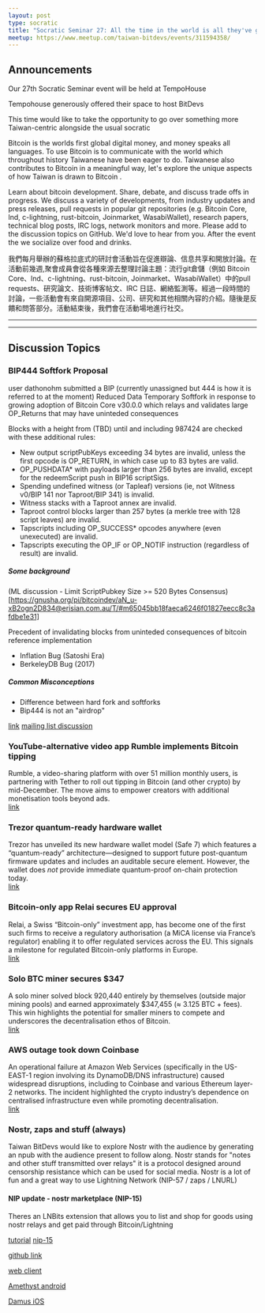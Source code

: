 ```yaml
---
layout: post
type: socratic
title: "Socratic Seminar 27: All the time in the world is all they've got"
meetup: https://www.meetup.com/taiwan-bitdevs/events/311594358/
---
```


## Announcements

Our 27th Socratic Seminar event will be held at TempoHouse

Tempohouse generously offered their space to host BitDevs

This time would like to take the opportunity to go over something more Taiwan-centric alongside the usual socratic

Bitcoin is the worlds first global digital money, and money speaks all languages. To use Bitcoin is to communicate with the world which throughout history Taiwanese have been eager to do. Taiwanese also contributes to Bitcoin in a meaningful way, let's explore the unique aspects of how Taiwan is drawn to Bitcoin .

Learn about bitcoin development. Share, debate, and discuss trade offs in progress. We discuss a variety of developments, from industry updates and press releases, pull requests in popular git repositories (e.g. Bitcoin Core, lnd, c-lightning, rust-bitcoin, Joinmarket, WasabiWallet), research papers, technical blog posts, IRC logs, network monitors and more. Please add to the discussion topics on GitHub. We'd love to hear from you. After the event the we socialize over food and drinks.

我們每月舉辦的蘇格拉底式的研討會活動旨在促進辯論、信息共享和開放討論。在活動前幾週,聚會成員會從各種來源去整理討論主題：流行git倉儲（例如 Bitcoin Core、lnd、c-lightning、rust-bitcoin, Joinmarket、WasabiWallet）中的pull requests、研究論文、技術博客帖文、IRC 日誌、網絡監測等。經過一段時間的討論，一些活動會有來自開源項目、公司、研究和其他相關內容的介紹。隨後是反饋和問答部分。活動結束後，我們會在活動場地進行社交。

---
---

## Discussion Topics

### BIP444 Softfork Proposal
user dathonohm submitted a BIP (currently unassigned but 444 is how it is referred to at the moment) Reduced Data Temporary Softfork in response to growing adoption of Bitcoin Core v30.0.0 which relays and validates large OP_Returns that may have uninteded consequences

Blocks with a height from (TBD) until and including 987424 are checked with these additional rules:

* New output scriptPubKeys exceeding 34 bytes are invalid, unless the first opcode is OP_RETURN, in which case up to 83 bytes are valid.
* OP_PUSHDATA* with payloads larger than 256 bytes are invalid, except for the redeemScript push in BIP16 scriptSigs.
* Spending undefined witness (or Tapleaf) versions (ie, not Witness v0/BIP 141 nor Taproot/BIP 341) is invalid.
* Witness stacks with a Taproot annex are invalid.
* Taproot control blocks larger than 257 bytes (a merkle tree with 128 script leaves) are invalid.
* Tapscripts including OP_SUCCESS* opcodes anywhere (even unexecuted) are invalid.
* Tapscripts executing the OP_IF or OP_NOTIF instruction (regardless of result) are invalid.

##### Some background
(ML discussion - Limit ScriptPubkey Size >= 520 Bytes Consensus)[https://gnusha.org/pi/bitcoindev/aN_u-xB2ogn2D834@erisian.com.au/T/#m65045bb18faeca6246f01827eecc8c3afdbe1e31]

Precedent of invalidating blocks from uninteded consequences of bitcoin reference implementation
* Inflation Bug (Satoshi Era)
* BerkeleyDB Bug (2017)

##### Common Misconceptions
* Difference between hard fork and softforks
* Bip444 is not an "airdrop"

[link](https://github.com/bitcoin/bips/pull/2017)
[mailing list discussion](https://groups.google.com/g/bitcoindev/c/nOZim6FbuF8)

### YouTube-alternative video app Rumble implements Bitcoin tipping
Rumble, a video-sharing platform with over 51 million monthly users, is partnering with Tether to roll out tipping in Bitcoin (and other crypto) by mid-December. The move aims to empower creators with additional monetisation tools beyond ads.  
[link](https://beincrypto.com/rumble-challenges-youtube-with-bitcoin-tipping/)

### Trezor quantum-ready hardware wallet
Trezor has unveiled its new hardware wallet model (Safe 7) which features a “quantum-ready” architecture—designed to support future post-quantum firmware updates and includes an auditable secure element. However, the wallet does *not* provide immediate quantum-proof on-chain protection today.  
[link](https://cryptoslate.com/what-trezors-new-quantum-ready-hardware-wallet-really-means-for-bitcoin/)

### Bitcoin-only app Relai secures EU approval
Relai, a Swiss “Bitcoin-only” investment app, has become one of the first such firms to receive a regulatory authorisation (a MiCA license via France’s regulator) enabling it to offer regulated services across the EU. This signals a milestone for regulated Bitcoin-only platforms in Europe.  
[link](https://bravenewcoin.com/insights/bitcoin-app-relai-secures-historic-eu-approval-under-mica-framework)

### Solo BTC miner secures \$347
A solo miner solved block 920,440 entirely by themselves (outside major mining pools) and earned approximately \$347,455 (≈ 3.125 BTC + fees). This win highlights the potential for smaller miners to compete and underscores the decentralisation ethos of Bitcoin.  
[link](https://cointelegraph.com/news/solo-bitcoin-miner-wins-block-self-soverignty)

### AWS outage took down Coinbase
An operational failure at Amazon Web Services (specifically in the US-EAST-1 region involving its DynamoDB/DNS infrastructure) caused widespread disruptions, including to Coinbase and various Ethereum layer-2 networks. The incident highlighted the crypto industry’s dependence on centralised infrastructure even while promoting decentralisation.  
[link](https://cryptoslate.com/aws-failure-exposes-cryptos-centralized-weak-point/)

### Nostr, zaps and stuff (always)

Taiwan BitDevs would like to explore Nostr with the audience by generating an npub with the audience present to follow along.
Nostr stands for "notes and other stuff transmitted over relays" it is a protocol designed around censorship resistance which can be used for social media. Nostr is a lot of fun and a great way to use Lightning Network (NIP-57 / zaps / LNURL)

#### NIP update - nostr marketplace (NIP-15)
Theres an LNBits extension that allows you to list and shop for goods using nostr relays and get paid through Bitcoin/Lightning

[tutorial](https://github.com/lnbits/lnbits/wiki/LNbits-Extensions)
[nip-15](https://github.com/nostr-protocol/nips/blob/master/15.md)


[github link](https://github.com/nostr-protocol/nostr)

[web client](https://snort.social)

[Amethyst android](https://play.google.com/store/apps/details?id=com.vitorpamplona.amethyst&hl=en&gl=US)

[Damus iOS](https://apps.apple.com/ca/app/damus/id1628663131)
